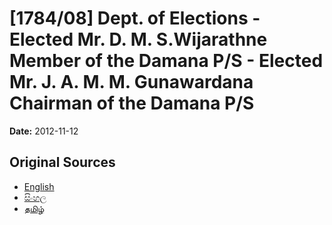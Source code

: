 # [1784/08] Dept. of Elections - Elected Mr. D. M. S.Wijarathne Member of the Damana P/S - Elected Mr. J. A. M. M. Gunawardana Chairman of the Damana P/S

**Date:** 2012-11-12

## Original Sources

- [English](https://documents.gov.lk/view/extra-gazettes/2012/11/1784-08_E.pdf)
- [සිංහල](https://documents.gov.lk/view/extra-gazettes/2012/11/1784-08_S.pdf)
- [தமிழ்](https://documents.gov.lk/view/extra-gazettes/2012/11/1784-08_T.pdf)
